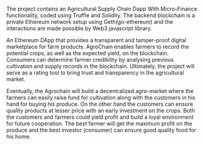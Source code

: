 The project contains an Agricultural Supply Chain Dapp With Micro-Finance functionality, coded using Truffle and Solidity. The backend blockchain is a private Ethereum network setup using Geth(go-ethereum) and the interactions are made possible by Web3 javascript library.

An Ethereum DApp that provides a transparent and tamper-proof digital marketplace for farm products. AgroChain enables farmers to record the potential crops, as well as the expected yield, on the blockchain. Consumers can determine farmer credibility by analysing previous cultivation and supply records in the blockchain. Ultimately, the project will serve as a rating tool to bring trust and transparency in the agricultural market.

Eventually, the Agrochain will build a decentralized agro-market where the farmers can easily raise fund for cultivation along with the customers in his hand for buying his produce. On the other hand the customers can ensure quality products at lesser price with an early investment on the crops. Both the customers and farmers could yield profit and build a loyal environment for future cooperation. The best farmer will get the maximum profit on the produce and the best investor (consumer) can ensure good quality food for his home.

